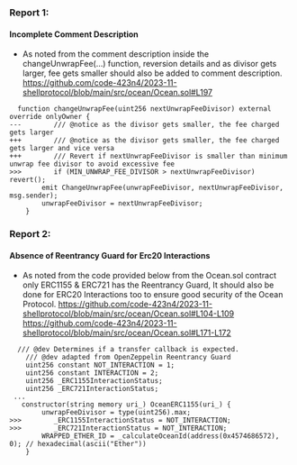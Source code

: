 ### Report 1:
#### Incomplete Comment Description
- As  noted from the comment description inside the changeUnwrapFee(...) function, reversion details and as divisor gets larger, fee gets smaller should also be added to comment description.
https://github.com/code-423n4/2023-11-shellprotocol/blob/main/src/ocean/Ocean.sol#L197
```solidity
  function changeUnwrapFee(uint256 nextUnwrapFeeDivisor) external override onlyOwner {
---        /// @notice as the divisor gets smaller, the fee charged gets larger
+++        /// @notice as the divisor gets smaller, the fee charged gets larger and vice versa
+++        /// Revert if nextUnwrapFeeDivisor is smaller than minimum unwrap fee divisor to avoid excessive fee
>>>        if (MIN_UNWRAP_FEE_DIVISOR > nextUnwrapFeeDivisor) revert();
        emit ChangeUnwrapFee(unwrapFeeDivisor, nextUnwrapFeeDivisor, msg.sender);
        unwrapFeeDivisor = nextUnwrapFeeDivisor;
    }
```
### Report 2:
#### Absence of Reentrancy Guard for Erc20 Interactions
- As noted from the code provided below from the Ocean.sol contract only ERC1155 & ERC721 has the Reentrancy Guard, It should also be done for ERC20 Interactions too to ensure good security of the Ocean Protocol.
https://github.com/code-423n4/2023-11-shellprotocol/blob/main/src/ocean/Ocean.sol#L104-L109
https://github.com/code-423n4/2023-11-shellprotocol/blob/main/src/ocean/Ocean.sol#L171-L172
```solidity
  /// @dev Determines if a transfer callback is expected.
    /// @dev adapted from OpenZeppelin Reentrancy Guard
    uint256 constant NOT_INTERACTION = 1;
    uint256 constant INTERACTION = 2;
    uint256 _ERC1155InteractionStatus;
    uint256 _ERC721InteractionStatus;
 ...
   constructor(string memory uri_) OceanERC1155(uri_) {
        unwrapFeeDivisor = type(uint256).max;
>>>        _ERC1155InteractionStatus = NOT_INTERACTION;
>>>        _ERC721InteractionStatus = NOT_INTERACTION;
        WRAPPED_ETHER_ID = _calculateOceanId(address(0x4574686572), 0); // hexadecimal(ascii("Ether"))
    }
```
